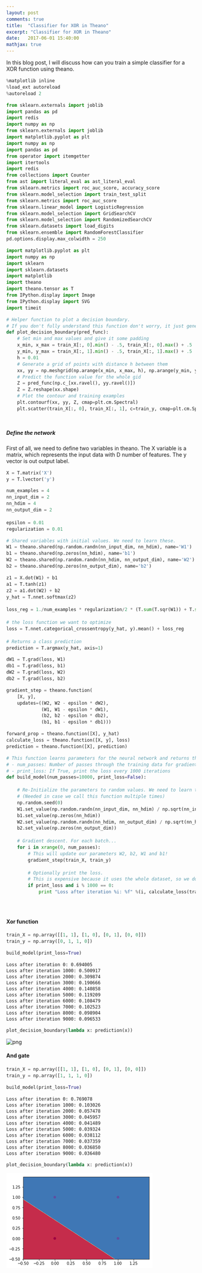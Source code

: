 ```yaml
---
layout: post
comments: true
title:  "Classifier for XOR in Theano"
excerpt: "Classifier for XOR in Theano"
date:   2017-06-01 15:40:00
mathjax: true
---
```


In this blog post, I will discuss how can you train a simple classifier for a XOR function using theano. 


```python
%matplotlib inline
%load_ext autoreload
%autoreload 2
```


```python
from sklearn.externals import joblib
import pandas as pd
import redis
import numpy as np 
from sklearn.externals import joblib
import matplotlib.pyplot as plt
import numpy as np 
import pandas as pd 
from operator import itemgetter
import itertools
import redis
from collections import Counter
from ast import literal_eval as ast_literal_eval
from sklearn.metrics import roc_auc_score, accuracy_score
from sklearn.model_selection import train_test_split
from sklearn.metrics import roc_auc_score
from sklearn.linear_model import LogisticRegression
from sklearn.model_selection import GridSearchCV
from sklearn.model_selection import RandomizedSearchCV
from sklearn.datasets import load_digits
from sklearn.ensemble import RandomForestClassifier
pd.options.display.max_colwidth = 250
```


```python
import matplotlib.pyplot as plt
import numpy as np
import sklearn
import sklearn.datasets
import matplotlib
import theano
import theano.tensor as T
from IPython.display import Image
from IPython.display import SVG
import timeit
```


```python
# Helper function to plot a decision boundary.
# If you don't fully understand this function don't worry, it just generates the contour plot.
def plot_decision_boundary(pred_func):
    # Set min and max values and give it some padding
    x_min, x_max = train_X[:, 0].min() - .5, train_X[:, 0].max() + .5
    y_min, y_max = train_X[:, 1].min() - .5, train_X[:, 1].max() + .5
    h = 0.01
    # Generate a grid of points with distance h between them
    xx, yy = np.meshgrid(np.arange(x_min, x_max, h), np.arange(y_min, y_max, h))
    # Predict the function value for the whole gid
    Z = pred_func(np.c_[xx.ravel(), yy.ravel()])
    Z = Z.reshape(xx.shape)
    # Plot the contour and training examples
    plt.contourf(xx, yy, Z, cmap=plt.cm.Spectral)
    plt.scatter(train_X[:, 0], train_X[:, 1], c=train_y, cmap=plt.cm.Spectral)
```


```python

```


```python

```

##### Define the network 

First of all, we need to define two variables in theano. The X variable is a matrix, which represents the input data with D number of features. The y vector is out output label. 


```python
X = T.matrix('X')
y = T.lvector('y')
```


```python
num_examples = 4
nn_input_dim = 2
nn_hdim = 4
nn_output_dim = 2

epsilon = 0.01
regularization = 0.01
```


```python
# Shared variables with initial values. We need to learn these.
W1 = theano.shared(np.random.randn(nn_input_dim, nn_hdim), name='W1')
b1 = theano.shared(np.zeros(nn_hdim), name='b1')
W2 = theano.shared(np.random.randn(nn_hdim, nn_output_dim), name='W2')
b2 = theano.shared(np.zeros(nn_output_dim), name='b2')
```


```python
z1 = X.dot(W1) + b1
a1 = T.tanh(z1)
z2 = a1.dot(W2) + b2
y_hat = T.nnet.softmax(z2)

loss_reg = 1./num_examples * regularization/2 * (T.sum(T.sqr(W1)) + T.sum(T.sqr(W2))) 

# the loss function we want to optimize
loss = T.nnet.categorical_crossentropy(y_hat, y).mean() + loss_reg

# Returns a class prediction
prediction = T.argmax(y_hat, axis=1)
```


```python
dW1 = T.grad(loss, W1)
db1 = T.grad(loss, b1)
dW2 = T.grad(loss, W2)
db2 = T.grad(loss, b2)
```


```python
gradient_step = theano.function(
    [X, y],
    updates=((W2, W2 - epsilon * dW2),
             (W1, W1 - epsilon * dW1),
             (b2, b2 - epsilon * db2),
             (b1, b1 - epsilon * db1)))
```


```python
forward_prop = theano.function([X], y_hat)
calculate_loss = theano.function([X, y], loss)
prediction = theano.function([X], prediction)
```


```python
# This function learns parameters for the neural network and returns the model.
# - num_passes: Number of passes through the training data for gradient descent
# - print_loss: If True, print the loss every 1000 iterations
def build_model(num_passes=10000, print_loss=False):
    
    # Re-Initialize the parameters to random values. We need to learn these.
    # (Needed in case we call this function multiple times)
    np.random.seed(0)
    W1.set_value(np.random.randn(nn_input_dim, nn_hdim) / np.sqrt(nn_input_dim))
    b1.set_value(np.zeros(nn_hdim))
    W2.set_value(np.random.randn(nn_hdim, nn_output_dim) / np.sqrt(nn_hdim))
    b2.set_value(np.zeros(nn_output_dim))
    
    # Gradient descent. For each batch...
    for i in xrange(0, num_passes):
        # This will update our parameters W2, b2, W1 and b1!
        gradient_step(train_X, train_y)
        
        # Optionally print the loss.
        # This is expensive because it uses the whole dataset, so we don't want to do it too often.
        if print_loss and i % 1000 == 0:
            print "Loss after iteration %i: %f" %(i, calculate_loss(train_X, train_y))
```


```python

```


```python

```


```python

```

#### Xor function 


```python
train_X = np.array([[1, 1], [1, 0], [0, 1], [0, 0]])
train_y = np.array([0, 1, 1, 0])
```


```python
build_model(print_loss=True)
```

    Loss after iteration 0: 0.694005
    Loss after iteration 1000: 0.500917
    Loss after iteration 2000: 0.309874
    Loss after iteration 3000: 0.190666
    Loss after iteration 4000: 0.140858
    Loss after iteration 5000: 0.119209
    Loss after iteration 6000: 0.108479
    Loss after iteration 7000: 0.102523
    Loss after iteration 8000: 0.098904
    Loss after iteration 9000: 0.096533



```python
plot_decision_boundary(lambda x: prediction(x))
```


![png](/assets/classifier/aside>output_23_0.png)


#### And gate 


```python
train_X = np.array([[1, 1], [1, 0], [0, 1], [0, 0]])
train_y = np.array([1, 1, 1, 0])
```


```python
build_model(print_loss=True)
```

    Loss after iteration 0: 0.769078
    Loss after iteration 1000: 0.103026
    Loss after iteration 2000: 0.057478
    Loss after iteration 3000: 0.045957
    Loss after iteration 4000: 0.041489
    Loss after iteration 5000: 0.039324
    Loss after iteration 6000: 0.038112
    Loss after iteration 7000: 0.037359
    Loss after iteration 8000: 0.036850
    Loss after iteration 9000: 0.036480



```python
plot_decision_boundary(lambda x: prediction(x))
```


![png](/assets/classifier/output_27_0.png)

